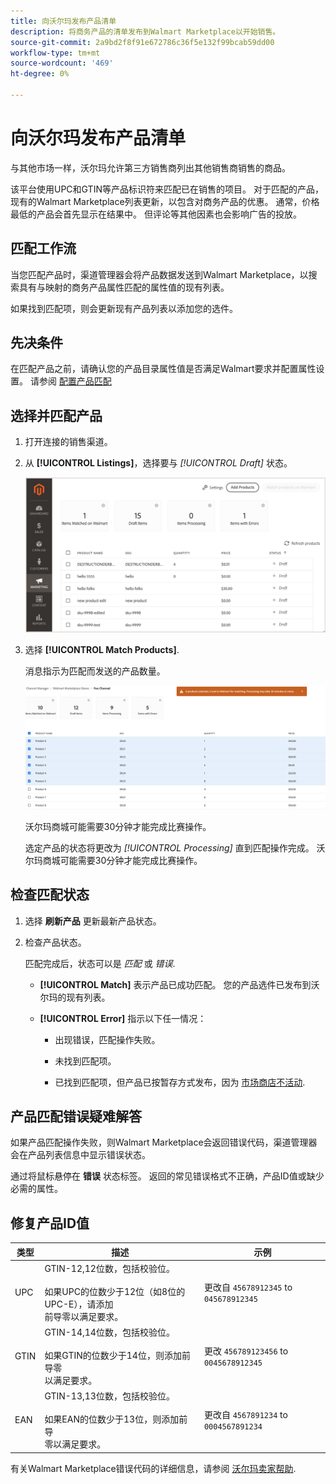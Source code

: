 ```yaml
---
title: 向沃尔玛发布产品清单
description: 将商务产品的清单发布到Walmart Marketplace以开始销售。
source-git-commit: 2a9bd2f8f91e672786c36f5e132f99bcab59dd00
workflow-type: tm+mt
source-wordcount: '469'
ht-degree: 0%

---
```


# 向沃尔玛发布产品清单

与其他市场一样，沃尔玛允许第三方销售商列出其他销售商销售的商品。

该平台使用UPC和GTIN等产品标识符来匹配已在销售的项目。
对于匹配的产品，现有的Walmart Marketplace列表更新，以包含对商务产品的优惠。
通常，价格最低的产品会首先显示在结果中。 但评论等其他因素也会影响广告的投放。

## 匹配工作流

当您匹配产品时，渠道管理器会将产品数据发送到Walmart Marketplace，以搜索具有与映射的商务产品属性匹配的属性值的现有列表。

如果找到匹配项，则会更新现有产品列表以添加您的选件。

## 先决条件

在匹配产品之前，请确认您的产品目录属性值是否满足Walmart要求并配置属性设置。 请参阅 [配置产品匹配](map-product-attributes-for-matching.md)

## 选择并匹配产品

1. 打开连接的销售渠道。

1. 从 **[!UICONTROL Listings]**，选择要与 *[!UICONTROL Draft]* 状态。

   ![从列表中选择产品并发送以进行匹配](assets/products-in-marketplace-sales-channel.png)

1. 选择 **[!UICONTROL Match Products]**.

   消息指示为匹配而发送的产品数量。

   ![将产品发送到连接的销售渠道](assets/products-submit-for-matching.png)

   沃尔玛商城可能需要30分钟才能完成比赛操作。

   选定产品的状态将更改为 *[!UICONTROL Processing]* 直到匹配操作完成。 沃尔玛商城可能需要30分钟才能完成比赛操作。

## 检查匹配状态

1. 选择 **刷新产品** 更新最新产品状态。

1. 检查产品状态。

   匹配完成后，状态可以是 *匹配* 或 *错误*.

   * **[!UICONTROL Match]** 表示产品已成功匹配。 您的产品选件已发布到沃尔玛的现有列表。

   * **[!UICONTROL Error]** 指示以下任一情况：

      * 出现错误，匹配操作失败。

      * 未找到匹配项。

      * 已找到匹配项，但产品已按暂存方式发布，因为 [市场商店不活动](walmart-prerequisites.md#walmart-marketplace-store-status).

## 产品匹配错误疑难解答

如果产品匹配操作失败，则Walmart Marketplace会返回错误代码，渠道管理器会在产品列表信息中显示错误状态。

通过将鼠标悬停在 **错误** 状态标签。 返回的常见错误格式不正确，产品ID值或缺少必需的属性。

## 修复产品ID值

| 类型 | 描述 | 示例 |
|------|------------------------------------------------------------------------------------------------------------------------------------------------------------------------------------|---------------------------------------------|
| UPC | GTIN-12,12位数，包括校验位。</br></br>如果UPC的位数少于12位（如8位的UPC-E），请添加</br>前导零以满足要求。 | 更改自 `45678912345` to `045678912345` |
| GTIN | GTIN-14,14位数，包括校验位。</br></br>如果GTIN的位数少于14位，则添加前导零 </br>以满足要求。 | 更改 `456789123456` to `0045678912345` |
| EAN | GTIN-13,13位数，包括校验位。</br></br>如果EAN的位数少于13位，则添加前导</br>零以满足要求。 | 更改自 `4567891234` to `0004567891234` |

有关Walmart Marketplace错误代码的详细信息，请参阅 [沃尔玛卖家帮助](https://sellerhelp.walmart.com/s/guide?article=000005844).
